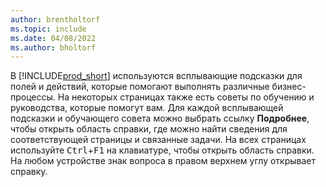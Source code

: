 ```yaml
---
author: brentholtorf
ms.topic: include
ms.date: 04/08/2022
ms.author: bholtorf
---
```

В [!INCLUDE[prod_short](prod_short.md)] используются всплывающие подсказки для полей и действий, которые помогают выполнять различные бизнес-процессы. На некоторых страницах также есть советы по обучению и руководства, которые помогут вам. Для каждой всплывающей подсказки и обучающего совета можно выбрать ссылку **Подробнее**, чтобы открыть область справки, где можно найти сведения для соответствующей страницы и связанные задачи. На всех страницах используйте <kbd>Ctrl</kbd>+<kbd>F1</kbd> на клавиатуре, чтобы открыть область справки. На любом устройстве знак вопроса в правом верхнем углу открывает справку.  
